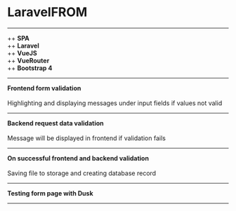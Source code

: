 # LaravelFROM

<hr>

++ <b>SPA</b></br>
++ <b>Laravel</b></br>
++ <b>VueJS</b></br>
++ <b>VueRouter</b></br>
++ <b>Bootstrap 4</b></br>
<hr>

<b>Frontend form validation</b></br></br>
Highlighting and displaying messages under input fields if values not valid
<hr>

<b>Backend request data validation</b></br></br>
Message will be displayed in frontend if validation fails
<hr>

<b>On successful frontend and backend validation</b></br></br> 
Saving file to storage and creating database record
<hr>

<b>Testing form page with Dusk</b>
<hr>
